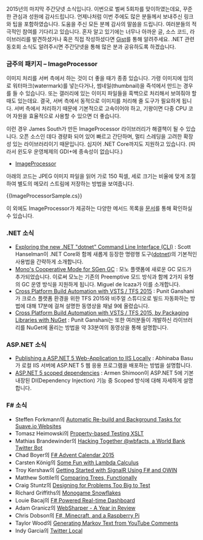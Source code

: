 2015년의 마지막 주간닷넷 소식입니다. 이번으로 벌써 5회차를 맞이하였는데요, 꾸준한 관심과 성원에 감사드립니다. 
언제나처럼 이번 주에도 많은 분들께서 보내주신 링크와 팁을 포함하였습니다. 도움을 주신 모든 분께 감사의 말씀을 드립니다. 여러분들의 적극적인 참여를 기다리고 있습니다. 혼자 알고 있기에는 너무나 아까운 글, 소스 코드, 라이브러리를 발견하셨거나 혹은 직접 작성하셨다면 [Gist](https://gist.github.com/options/e9fc443b8c882157fe4a)를 통해 알려주세요. .NET 관련 동호회 소식도 알려주시면 주간닷넷을 통해 많은 분과 공유하도록 하겠습니다.

### 금주의 패키지 – ImageProcessor

이미지 처리를 서버 측에서 하는 것이 더 좋을 때가 종종 있습니다. 가령 이미지에 임의로 워터마크(watermark)를 넣는다거나, 썸네일(thumbnail)을 즉석에서 만드는 경우를 들 수 있습니다. 또는 갤러리에 있는 이미지 파일들을 흑백으로 처리해서 보여줘야 할 때도 있는데요. 결국, 서버 측에서 동적으로 이미지를 처리해 줄 도구가 필요하게 됩니다. 서버 측에서 처리하기 때문에 기본적으로 고속이어야 하고, 기왕이면 다중 CPU 코어 자원을 효율적으로 사용할 수 있으면 더 좋습니다.

이런 경우 James South가 만든 ImageProcessor 라이브러리가 해결책이 될 수 있습니다. 오픈 소스인 데다 경량화 되어 있어 빠르고 간단하며, 멀티 스레딩을 고려한 확장성 있는 라이브러리이기 때문입니다. 심지어 .NET Core까지도 지원하고 있습니다. (따라서 윈도우 운영체제의 GDI+에 종속성이 없습니다.)

* [ImageProcessor](http://imageprocessor.org/)

아래의 코드는 JPEG 이미지 파일을 읽어 가로 150 픽셀, 세로 크기는 비율에 맞게 조절하여 별도의 메모리 스트림에 저장하는 방법을 보여줍니다.

<section>
{{ImageProcessorSample.cs}} <script src="https://gist.github.com/bleroy/7c062d39dd1344459d5a.js"></script>
</section>

이 외에도 ImageProcessor가 제공하는 다양한 메서드 목록을 [문서](http://imageprocessor.org/imageprocessor/imagefactory/)를 통해 확인하실 수 있습니다.

### .NET 소식

* [Exploring the new .NET "dotnet" Command Line Interface (CLI)](http://www.hanselman.com/blog/ExploringTheNewNETDotnetCommandLineInterfaceCLI.aspx) : Scott Hanselman이 .NET Core와 함께 새롭게 등장한 명령행 도구([dotnet](https://github.com/dotnet/cli))의 기본적인 사용법을 간략하게 소개합니다.
* [Mono's Cooperative Mode for SGen GC](http://tirania.org/blog/archive/2015/Dec-22.html) : 모노 플랫폼에 새로운 GC 모드가 추가되었습니다. 이로써 모노는 기존의 Preemptive 모드 방식과 함께 2가지 유형의 GC 운영 방식을 지원하게 됩니다. Miguel de Icaza가 이를 소개합니다.
* [Cross Platform Build Automation with VSTS / TFS 2015](https://channel9.msdn.com/Events/APAC-Influencer-Hero-2015/Singapore-Influencer-Showcase/01-Punit-Ganshani-DevOps-Build-Automation-with-VSTS--TFS-2015) : Punit Ganshani가 크로스 플랫폼 환경을 위한 TFS 2015와 비주얼 스튜디오로 빌드 자동화하는 방법에 대해 17분에 걸쳐 설명한 동영상을 채널 9에 올렸습니다. 
* [Cross Platform Build Automation with VSTS / TFS 2015, by Packaging Libraries with NuGet](https://channel9.msdn.com/Events/APAC-Influencer-Hero-2015/Singapore-Influencer-Showcase/01-Punit-Ganshani-Packaging-your-libraries-with-NuGet) : Punit Ganshani는 또한 여러분들이 개발하신 라이브러리를 NuGet에 올리는 방법을 약 33분여의 동영상을 통해 설명합니다.


### ASP.NET 소식

* [Publishing a ASP.NET 5 Web-Application to IIS Locally](http://blogs.msdn.com/b/abhinaba/archive/2015/12/22/publishing-a-asp-net-5-web-application-to-iis-locally.aspx) : Abhinaba Basu가 로컬 IIS 서버에 ASP.NET 5 웹 응용 프로그램을 배포하는 방법을 설명합니다.
* [ASP.NET 5 scoped dependencies](http://dotnetliberty.com/index.php/2015/12/28/asp-net-5-scoped-dependencies/) : Armen Shimoon이 ASP.NET 5에 기본 내장된 DI(Dependency Injection) 기능 중 Scoped 방식에 대해 자세하게 설명합니다.

### F# 소식

* Steffen Forkmann의 [Automatic Re-build and Background Tasks for Suave.io Websites](http://www.navision-blog.de/blog/2015/12/21/adding-background-tasks-to-suave-io-websites/)
* Tomasz Heimowski의 [Property-based Testing XSLT](http://theimowski.com/blog/2015/12-21-property-based-testing-xslt/index.html)
* Mathias Brandewinder의 [Hacking Together @wbfacts, a World Bank Twitter Bot](http://www.clear-lines.com/blog/post/hacking-together-wbfacts-a-World-Bank-Twitter-Bot.aspx)
* Chad Boyer의 [F# Advent Calendar 2015](http://www.cylentware.com/blog/post/F-Advent-Calendar-2015)
* Carsten König의 [Some Fun with Lambda Calculus](http://gettingsharper.de/2015/12/23/f-advent-2015-some-fun-with-lambda-calculus/)
* Troy Kershaw의 [Getting Started with SignalR Using F# and OWIN](http://troykershaw.com/blog/getting-started-with-signalr-fsharp-owin/)
* Matthew Sottile의 [Comparing Trees, Functionally](http://syntacticsalt.com/2015/12/24/comparing-trees-functionally/)
* Craig Stuntz의 [Designing for Problems Too Big to Test](http://blogs.teamb.com/craigstuntz/2015/12/23/38890/)
* Richard Griffiths의 [Monogame Snowflakes](http://soulfiremage.github.io/Advent2015.html)
* Louie Bacaj의 [F# Powered Real-time Dashboard](http://coding.fitness/f-powered-realtime-dashboard/)
* Adam Granicz의 [WebSharper - A Year in Review](http://websharper.com/blog-entry/4665/websharper-a-year-in-review)
* Chris Dobson의 [F#, Minecraft, and a Raspberry Pi](http://www.chrisdobby.com/?p=34)
* Taylor Wood의 [Generating Markov Text from YouTube Comments](http://taylorwood.github.io/2015/12/27/youtube-comment-markov.html)
* Indy Garcia의 [Twitter Local](https://indy9000.github.io/twitter-local.html)

